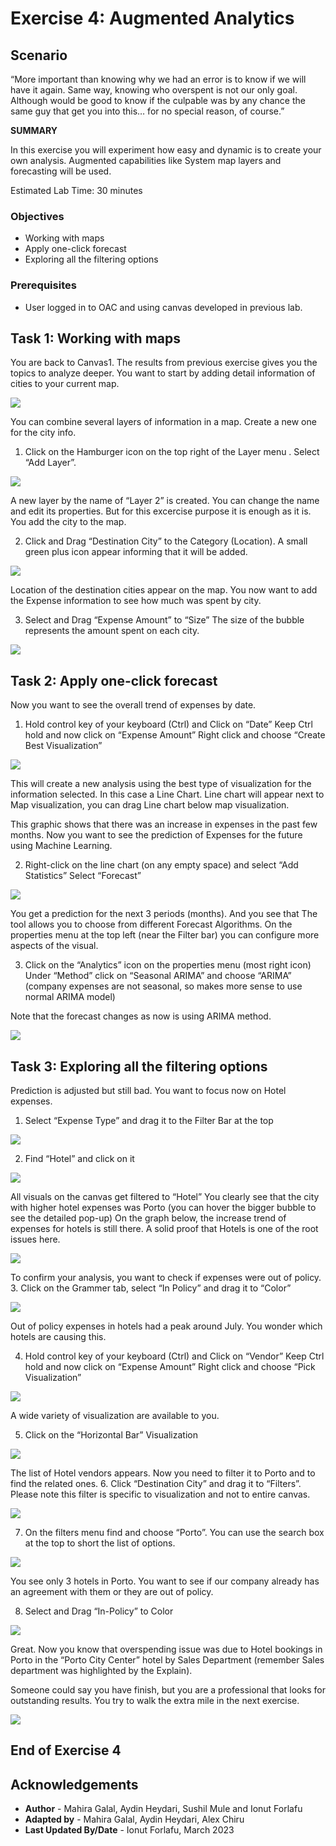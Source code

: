 # Exercise 4: Augmented Analytics

## Scenario

“More important than knowing why we had an error is to know if we will have it again. Same way, knowing who overspent is not our only goal. Although would be good to know if the culpable was by any chance the same guy that get you into this… for no special reason, of course.”

__SUMMARY__

In this exercise you will experiment how easy and dynamic is to create your own analysis. Augmented capabilities like System map layers and forecasting will be used.

Estimated Lab Time: 30 minutes

### Objectives

* Working with maps
* Apply one-click forecast
* Exploring all the filtering options

### Prerequisites
* User logged in to OAC and using canvas developed in previous lab.

## **Task 1**: Working with maps 


You are back to Canvas1. The results from previous exercise gives you the topics to analyze deeper.
You want to start by adding detail information of cities to your current map.

![](images/1_canvas_home_page.png " ")

You can combine several layers of information in a map. Create a new one for the city info.
1. Click on the Hamburger icon on the top right of the Layer menu . Select “Add Layer”.

![](images/2_Add_Layer.png " ")


A new layer by the name of “Layer 2” is created. You can change the name and edit its properties. But for this excercise purpose it is enough as it is.
You add the city to the map.

2. Click and Drag “Destination City” to the Category (Location). A small green plus icon appear informing that it will be added.

![](images/3_destination_city.png " ")

Location of the destination cities appear on the map. You now want to add the Expense information to see how much was spent by city.

3. Select and Drag “Expense Amount” to “Size” The size of the bubble represents the amount spent on each city.


![](images/4_expense_account.png " ")


## **Task 2**: Apply one-click forecast

Now you want to see the overall trend of expenses by date.

1. Hold control key of your keyboard (Ctrl) and Click on “Date”
   Keep Ctrl hold and now click on “Expense Amount”
   Right click and choose “Create Best Visualization”

![](images/5_expenseamount_date_viz.png " ")


This will create a new analysis using the best type of visualization for the information selected. In this case a Line Chart.
Line chart will appear next to Map visualization, you can drag Line chart below map visualization.

This graphic shows that there was an increase in expenses in the past few months.
Now you want to see the prediction of Expenses for the future using Machine Learning.

2. Right-click on the line chart (on any empty space) and select “Add Statistics”
   Select “Forecast”

![](images/6_forecast.png " ")


You get a prediction for the next 3 periods (months). And you see that
The tool allows you to choose from different Forecast Algorithms.
On the properties menu at the top left (near the Filter bar) you can configure more aspects of the visual.

3. Click on the “Analytics” icon on the properties menu (most right icon)
    Under “Method” click on “Seasonal ARIMA” and choose “ARIMA” (company expenses are not seasonal, so makes more sense to use normal ARIMA model)

Note that the forecast changes as now is using ARIMA method.

![](images/7_Arima.png " ")

## **Task 3**: Exploring all the filtering options

Prediction is adjusted but still bad. You want to focus now on Hotel expenses.
1. Select “Expense Type” and drag it to the Filter Bar at the top

![](images/8_filter.png " ")

2. Find “Hotel” and click on it

![](images/9_select_hotel.png " ")


All visuals on the canvas get filtered to “Hotel”
You clearly see that the city with higher hotel expenses was Porto (you can hover the bigger bubble to see the detailed pop-up)
On the graph below, the increase trend of expenses for hotels is still there.
A solid proof that Hotels is one of the root issues here.

![](images/10_porto.png " ")

To confirm your analysis, you want to check if expenses were out of policy.
3. Click on the Grammer tab, select “In Policy” and drag it to “Color”

![](images/11_inPolicy_color.png " ")

Out of policy expenses in hotels had a peak around July. You wonder which hotels are causing this.

4. Hold control key of your keyboard (Ctrl) and Click on “Vendor”
   Keep Ctrl hold and now click on “Expense Amount”
   Right click and choose “Pick Visualization”

![](images/12_vendor_expense_selection.png " ")

A wide variety of visualization are available to you.

5. Click on the “Horizontal Bar” Visualization

![](images/13_horizontal_bar.png " ")

The list of Hotel vendors appears. Now you need to filter it to Porto and to find the related ones.
6. Click “Destination City” and drag it to “Filters”. Please note this filter is specific to visualization and not to entire canvas.

![](images/14_destination_city_filter.png " ")


7. On the filters menu find and choose “Porto”. You can use the search box at the top to short the list of options.

![](images/15_select_porto_city.png " ")


You see only 3 hotels in Porto. You want to see if our company already has an agreement with them or they are out of policy.

8. Select and Drag “In-Policy” to Color

![](images/16_inPolicy_color.png " ")


Great. Now you know that overspending issue was due to Hotel bookings in Porto in the “Porto City Center” hotel by Sales Department (remember Sales department
was highlighted by the Explain).

Someone could say you have finish, but you are a professional that looks for outstanding results.
You try to walk the extra mile in the next exercise.

![](images/17_root_cause_final.png " ")

## End of Exercise 4

## Acknowledgements

- **Author** - Mahira Galal, Aydin Heydari, Sushil Mule and Ionut Forlafu
- **Adapted by** -  Mahira Galal, Aydin Heydari, Alex Chiru
- **Last Updated By/Date** - Ionut Forlafu, March 2023